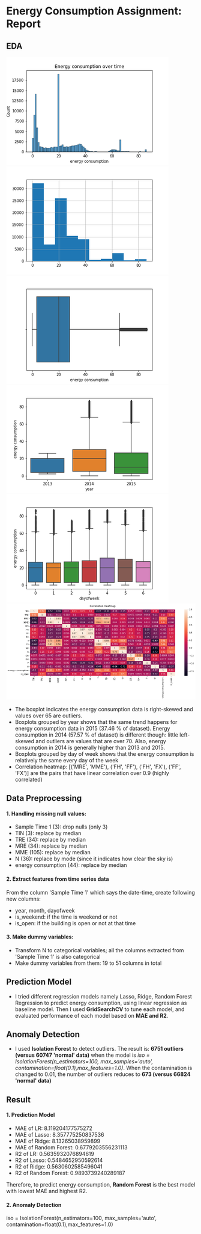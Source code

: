 # Energy Consumption Assignment: Report

## EDA

![plot](./figures/histplot.png)
![plot](./figures/histogram.png)
![plot](./figures/boxplot.png)
![plot](./figures/boxplot2.png)
![plot](./figures/boxplot3.png)
![plot](./figures/correlation_heatmap.png)

* The boxplot indicates the energy consumption data is right-skewed and values over 65 are outliers. 
* Boxplots grouped by year shows that the same trend happens for energy consumption data in 2015 (37.46 % of dataset). Energy consumption in 2014 (57.57 % of dataset) is different though: little left-skewed and outliers are values that are over 70. Also, energy consumption in 2014 is generally higher than 2013 and 2015.
* Boxplots grouped by day of week shows that the energy consumption is relatively the same every day of the week
* Correlation heatmap: [('MRE', 'MME'), ('FH', 'FF'), ('FH', 'FX'), ('FF', 'FX')] are the pairs that have linear correlation over 0.9 (highly correlated)

## Data Preprocessing
#### 1. Handling missing null values:
* Sample Time 1 (3): drop nulls (only 3)
* TIN (3): replace by median
* TRE (34): replace by median
* MRE (34): replace by median
* MME (105): replace by median
* N (36): replace by mode (since it indicates how clear the sky is)
* energy consumption (44): replace by median

#### 2. Extract features from time series data
From the column 'Sample Time 1' which says the date-time, create following new columns:
* year, month, dayofweek
* is_weekend: if the time is weekend or not
* is_open: if the building is open or not at that time

#### 3. Make dummy variables:
* Transform N to categorical variables; all the columns extracted from 'Sample Time 1' is also categorical
* Make dummy variables from them: 19 to 51 columns in total

## Prediction Model
* I tried different regression models namely Lasso, Ridge, Random Forest Regression to predict energy consumption, using linear regression as baseline model. Then I used **GridSearchCV** to tune each model, and evaluated performance of each model based on **MAE and R2**. 

## Anomaly Detection
* I used **Isolation Forest** to detect outliers. The result is: **6751 outliers (versus 60747 'normal' data)** when the model is *iso = IsolationForest(n_estimators=100, max_samples='auto', contamination=float(0.1),max_features=1.0)*. When the contamination is changed to 0.01, the number of outliers reduces to **673 (versus 66824 'normal' data)**

## Result

#### 1. Prediction Model
* MAE of LR:  8.119204177575272
* MAE of Lasso:  8.357775250837536
* MAE of Ridge:  8.13265038959899
* MAE of Random Forest:  0.6779203556231113
* R2 of LR:  0.5635932076894619
* R2 of Lasso:  0.5484652950592614
* R2 of Ridge:  0.5630602585496041
* R2 of Random Forest:  0.9893739240289187

Therefore, to predict energy consumption, **Random Forest** is the best model with lowest MAE and highest R2.

#### 2. Anomaly Detection 
iso = IsolationForest(n_estimators=100, max_samples='auto', contamination=float(0.1),max_features=1.0)